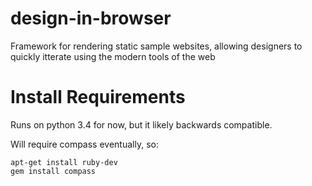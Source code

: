 design-in-browser
=================

Framework for rendering static sample websites, allowing designers to quickly itterate using the modern tools of the web

Install Requirements
===================

Runs on python 3.4 for now, but it likely backwards compatible.

Will require compass eventually, so:

```
apt-get install ruby-dev
gem install compass
```

